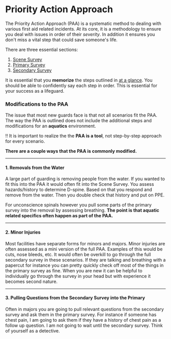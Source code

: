 # Priority Action Approach

The Priority Action Approach (PAA) is a systematic method to dealing with various first aid related incidents. At its core, it is a methodology to ensure you deal with issues in order of their *severity*. In addition it ensures you don't miss a vital step that could save someone's life. 

There are three essential sections:

1. [Scene Survey](scene-survey)
2. [Primary Survey](primary-survey)
3. [Secondary Survey](secondary-survey)

It is essential that you **memorize** the steps outlined in [at a glance](at-a-glance). You should be able to confidently say each step in order. This is essential for your success as a lifeguard.

### **Modifications to the PAA**

The issue that most new guards face is that not all scenarios fit the PAA. The way the PAA is outlined does not include the additional steps and modifications for an **aquatics** environment.

‼️ It is important to realize the the **PAA is a tool**, not step-by-step approach for every scenario.

**There are a couple ways that the PAA is commonly modified.**

---

#### **1. Removals from the Water**

A large part of guarding is removing people from the water. If you wanted to fit this into the PAA it would often fit into the Scene Survey. You assess hazards/history to determine D-spine. Based on that you respond and remove from the water. Then you double check that history and put on PPE.

For unconscience spinals however you pull some parts of the primary survey into the removal by assessing breathing. **The point is that aquatic related specifics often happen as part of the PAA.**

---

#### **2. Minor Injuries**

Most facilities have separate forms for minors and majors. Minor injuries are often assessed as a mini version of the full PAA. Examples of this would be cuts, nose bleeds, etc. It would often be overkill to go through the full secondary survey in these scenarios. If they are talking and breathing with a papercut for instance you can pretty quickly check off most of the things in the primary survey as fine. When you are new it can be helpful to individually go through the survey in your head but with experience it becomes second nature. 

---

#### **3. Pulling Questions from the Secondary Survey into the Primary**

Often in majors you are going to pull relevant questions from the secondary survey and ask them in the primary survey. For instance if someone has chest pain, I am going to ask them if they have a history of chest pain as a follow up question. I am not going to wait until the secondary survey. Think of yourself as a detective. 
